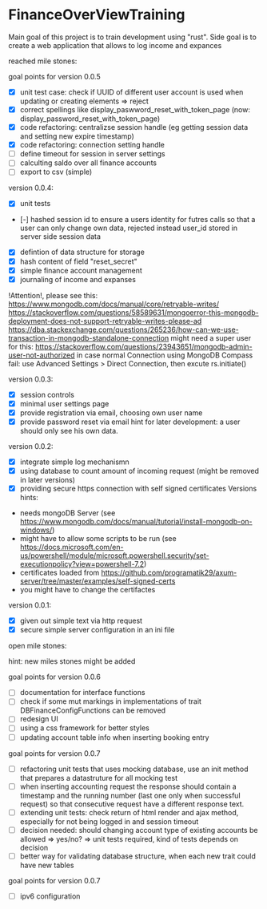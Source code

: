 # FinanceOverViewTraining
Main goal of this project is to train development using "rust". Side goal is to create a web application that allows to log income and expances

reached mile stones:

goal points for version 0.0.5
- [x] unit test case: check if UUID of different user account is used when updating or creating elements => reject
- [x] correct spellings like display_paswword_reset_with_token_page (now: display_password_reset_with_token_page)
- [x] code refactoring: centralizse session handle (eg getting session data and setting new expire timestamp)
- [x] code refactoring: connection setting handle
- [ ] define timeout for session in server settings
- [ ] calculting saldo over all finance accounts
- [ ] export to csv (simple)

version 0.0.4:
- [x] unit tests
- [-] hashed session id to ensure a users identity for futres calls so that a user can only change own data, rejected instead user_id stored in server side session data
- [x] defintion of data structure for storage
- [x] hash content of field "reset_secret"
- [x] simple finance account management
- [x] journaling of income and expanses

!Attention!, please see this:
https://www.mongodb.com/docs/manual/core/retryable-writes/
https://stackoverflow.com/questions/58589631/mongoerror-this-mongodb-deployment-does-not-support-retryable-writes-please-ad
https://dba.stackexchange.com/questions/265236/how-can-we-use-transaction-in-mongodb-standalone-connection
might need a super user for this: https://stackoverflow.com/questions/23943651/mongodb-admin-user-not-authorized
in case normal Connection using MongoDB Compass fail: use Advanced Settings > Direct Connection, then excute rs.initiate()

version 0.0.3:
- [x] session controls
- [x] minimal user settings page
- [x] provide registration via email, choosing own user name
- [x] provide password reset via email
hint for later development: a user should only see his own data.

version 0.0.2:
- [x] integrate simple log mechanismn
- [x] using database to count amount of incoming request (might be removed in later versions)
- [x] providing secure https connection with self signed certificates
Versions hints:
* needs mongoDB Server (see https://www.mongodb.com/docs/manual/tutorial/install-mongodb-on-windows/)
* might have to allow some scripts to be run (see https://docs.microsoft.com/en-us/powershell/module/microsoft.powershell.security/set-executionpolicy?view=powershell-7.2) 
* certificates loaded from https://github.com/programatik29/axum-server/tree/master/examples/self-signed-certs
* you might have to change the certifactes

version 0.0.1:
- [x] given out simple text via http request
- [x] secure simple server configuration in an ini file

open mile stones:

hint: new miles stones might be added

goal points for version 0.0.6
- [ ] documentation for interface functions
- [ ] check if some mut markings in implementations of trait DBFinanceConfigFunctions can be removed
- [ ] redesign UI
- [ ] using a css framework for better styles
- [ ] updating account table info when inserting booking entry

goal points for version 0.0.7
- [ ] refactoring unit tests that uses mocking database, use an init method that prepares a datastruture for all mocking test
- [ ] when inserting accounting request the response should contain a timestamp and the running number (last one only when successful request) so that consecutive request have a different response text.
- [ ] extending unit tests: check return of html render and ajax method, especially for not being logged in and session timeout
- [ ] decision needed: should changing account type of existing accounts be allowed => yes/no? => unit tests required, kind of tests depends on decision
- [ ] better way for validating database structure, when each new trait could have new tables

goal points for version 0.0.7
- [ ] ipv6 configuration